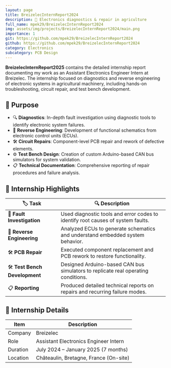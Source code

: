 ```yaml
---
layout: page
title: BreizelecInternReport2024
description: 🚜 Electronics diagnostics & repair in agriculture
full_name: mpek29/BreizelecInternReport2024
img: assets/img/projects/BreizelecInternReport2024/main.png
importance: 1
git: https://github.com/mpek29/BreizelecInternReport2024
github: https://github.com/mpek29/BreizelecInternReport2024
category: Electronics
subcategory: PCB Design
---
```



**BreizelecInternReport2025** contains the detailed internship report documenting my work as an Assistant Electronics Engineer Intern at Breizelec. The internship focused on diagnostics and reverse engineering of electronic systems in agricultural machinery, including hands-on troubleshooting, circuit repair, and test bench development.

## 🎯 Purpose  

- 🔍 **Diagnostics**: In-depth fault investigation using diagnostic tools to identify electronic system failures.  
- 🔄 **Reverse Engineering**: Development of functional schematics from electronic control units (ECUs).  
- 🛠️ **Circuit Repairs**: Component-level PCB repair and rework of defective elements.  
- ⚙️ **Test Bench Design**: Creation of custom Arduino-based CAN bus simulators for system validation.  
- 📋 **Technical Documentation**: Comprehensive reporting of repair procedures and failure analysis.

## 📝 Internship Highlights  

| 🏷️ Task | 🔍 Description |
|---------|----------------|
| 🔧 **Fault Investigation** | Used diagnostic tools and error codes to identify root causes of system faults. |
| 🔄 **Reverse Engineering** | Analyzed ECUs to generate schematics and understand embedded system behavior. |
| 🛠️ **PCB Repair** | Executed component replacement and PCB rework to restore functionality. |
| 🛠️ **Test Bench Development** | Designed Arduino-based CAN bus simulators to replicate real operating conditions. |
| 📋 **Reporting** | Produced detailed technical reports on repairs and recurring failure modes. |

## 📍 Internship Details  

| Item              | Description                         |
|-------------------|-----------------------------------|
| Company           | Breizelec                         |
| Role              | Assistant Electronics Engineer Intern |
| Duration          | July 2024 – January 2025 (7 months) |
| Location          | Châteaulin, Bretagne, France (On-site) |

